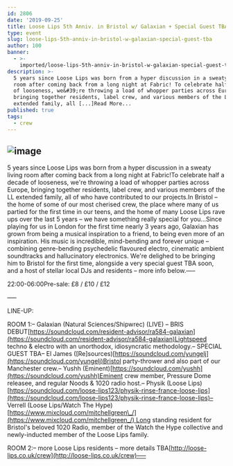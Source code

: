 ```yaml
---
id: 2806
date: '2019-09-25'
title: Loose Lips 5th Anniv. in Bristol w/ Galaxian + Special Guest TBA - Loose Lips
type: event
slug: loose-lips-5th-anniv-in-bristol-w-galaxian-special-guest-tba
author: 100
banner:
  - >-
    imported/loose-lips-5th-anniv-in-bristol-w-galaxian-special-guest-tba/image2806.jpeg
description: >-
  5 years since Loose Lips was born from a hyper discussion in a sweaty living
  room after coming back from a long night at Fabric! To celebrate half a decade
  of looseness, we&#39;re throwing a load of whopper parties across Europe,
  bringing together residents, label crew, and various members of the LL
  extended family, all [...]Read More...
published: true
tags:
  - crew
---
```

![image](../imported/loose-lips-5th-anniv-in-bristol-w-galaxian-special-guest-tba/image2806.jpeg)
---
5 years since Loose Lips was born from a hyper discussion in a sweaty living room after coming back from a long night at Fabric!To celebrate half a decade of looseness, we're throwing a load of whopper parties across Europe, bringing together residents, label crew, and various members of the LL extended family, all of who have contributed to our projects.In Bristol – the home of some of our most cherised crew, the place where many of us partied for the first time in our teens, and the home of many Loose Lips rave ups over the last 5 years – we have something really special for you…Since playing for us in London for the first time nearly 3 years ago, Galaxian has grown from being a musical inspiration to a friend, to being even more of an inspiration. His music is incredible, mind-bending and forever unique – combining genre-bending psychedelic flavoured electro, cinematic ambient soundtracks and hallucinatory electronics. We're delighed to be bringing him to Bristol for the first time, alongside a very special guest TBA soon, and a host of stellar local DJs and residents – more info below.—–

22:00-06:00Pre-sale: £8 / £10 / £12

—–

LINE-UP:

ROOM 1:– Galaxian (Natural Sciences/Shipwrec) (LIVE) – BRIS DEBUT[](https://l.facebook.com/l.php?u=https%3A%2F%2Fsoundcloud.com%2Fresident-advisor%2Fra584-galaxian%3Ffbclid%3DIwAR3-06TfyAizDhZc5VZQE18lwYHab6XFYagr4qoPsgYgYM8oDkg0tEPU3vY&h=AT3N_fzckH_kFZLBk-FJZELxJivIxyju44xGMNZTTKZ-x_5nzSBmhnA61AHkio8ry8Pm5FsgmMcKjMePmiCFDsPgBVrZIVDAapu-MPKoTImNdMIxZa6VCBMl5r8hqq2KKebrcX8)[https://soundcloud.com/resident-advisor/ra584-galaxian](https://soundcloud.com/resident-advisor/ra584-galaxian)Lightspeed techno & electro with an unorthodox, idiosyncratic methodology.– SPECIAL GUEST TBA– El James (\[Re\]sources)[](https://soundcloud.com/yungelj?fbclid=IwAR3WQbPH8u6ccquCkGMCZUxiApx9Sv521JmHwdjdTJATccNoMcZgkdgL5og)[https://soundcloud.com/yungelj](https://soundcloud.com/yungelj)Bristol party-thrower and also part of our Manchester crew.– Yushh (Eminent)[](https://soundcloud.com/yushh?fbclid=IwAR3ubj5RgPw13-N01--s1xINCqWwcsVOqSRzpS3--GRmYXpN8nuNH8glW_s)[https://soundcloud.com/yushh](https://soundcloud.com/yushh)Eminent crew member, Pressure Dome releasee, and regular Noods & 1020 radio host.– Physik (Loose Lips)[](https://soundcloud.com/loose-lips123/physik-rinse-france-loose-lips?fbclid=IwAR0vrlN3WMy1csbwpARfleH2TyD-_5jmOqYrjVK-Cu-58DPqdPAkbEct7mc)[https://soundcloud.com/loose-lips123/physik-rinse-france-loose-lips](https://soundcloud.com/loose-lips123/physik-rinse-france-loose-lips)– Verrell (Loose Lips/Watch The Hype)[](https://l.facebook.com/l.php?u=https%3A%2F%2Fwww.mixcloud.com%2Fmitchellgreen_%2F%3Ffbclid%3DIwAR0Upq5Ifcjmp30ZcmlyrvDsEcTjeLdFuRpVaS1px7zk3sKFIkQ7J2DWago&h=AT3x4QXcqhyHStZI6FaQriFBhJiBiZZpPIU7ZMWYaqcU-gte7kqyf5C4UXN2lfkThnES43jOK_-QTdxXi9JA8IN0NkXFnYYGCUWJrhTzkU2pOo1b2f9TdnO9UtkotFLeGjGTEm8)[https://www.mixcloud.com/mitchellgreen\_/](https://www.mixcloud.com/mitchellgreen_/) Long standing resident for Bristol's beloved 1020 Radio, member of the Watch the Hype collective and newly-inducted member of the Loose Lips family.

ROOM 2:– more Loose Lips residents – more details TBA[](https://l.facebook.com/l.php?u=http%3A%2F%2Floose-lips.co.uk%2Fcrew%3Ffbclid%3DIwAR0LjgS1PxyJJX4ypewwmg3f-RcAvKMBkKJXXzEZj1GZvg47T1nNHtELGKg&h=AT3oNwCmQP6R83-lV2dy7PZUFgTFgkBPp25599bta4lUUvSqDJxJKQD8JnIlNQxfw2V-sExfjyQ_ROP1_lQSMTvzApz1fhbdGa5-ERLkp4EPD22bsiWqKORSYNal5KKLvUfmX48)[http://loose-lips.co.uk/crew](http://loose-lips.co.uk/crew)—–